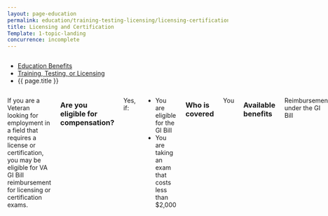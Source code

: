 ```yaml
---
layout: page-education
permalink: education/training-testing-licensing/licensing-certification/index.html
title: Licensing and Certification
Template: 1-topic-landing
concurrence: incomplete
---
```


<div class="splash" markdown="0">
<div class="row" markdown="0">
<div class="small-12 columns" markdown="0">

<ul class="breadcrumbs" role="menubar" aria-label="Primary">
<li class="parent"><a href="{{ site.url }}/education/">Education Benefits</a></li>
<li class="parent"><a href="{{ site.url }}/education/training-testing-licensing/">Training, Testing, or Licensing</a></li>
<li class="active">{{ page.title }}</li>
</ul>

</div>
</div>
</div>

<div class="main" role="main" markdown="0">

<!--<div class="action-bar">
  <div class="row">
    <div class="small-12 columns">

    </div>
  </div>  
</div>-->

<div class="section one" markdown="0">
<div class="primary" markdown="0">
<div class="row" markdown="0">
<div class="small-12 columns" markdown="1">

If you are a Veteran looking for employment in a field that requires a license or certification, you may be eligible for VA GI Bill reimbursement for licensing or certification exams.

### Are you eligible for compensation?

Yes, if:
-	You are eligible for the GI Bill
-	You are taking an exam that costs less than $2,000

### Who is covered
You

### Available benefits
Reimbursement under the GI Bill

### How it works
VA may reimburse you for tests necessary for you to become a licensed or certified mechanic, medical technician, attorney, therapist, website developer, computer network engineer, or other professional.             

After you submit proof of payment, VA will reimburse you. There is no limit to the number of tests you may take, or the number of times you take the same test. VA pays for tests even when you don’t score high enough to achieve your license or certification.

Find out [how your GI Bill entitlement will be charged](https://gibill.custhelp.com/app/answers/detail/a_id/29) for using a licensing and certification benefit.

Fees associated with obtaining a license or certification are not reimbursable.


</div>
</div>
</div>


</div>
